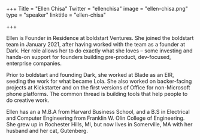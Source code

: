 +++
Title = "Ellen Chisa"
Twitter = "ellenchisa"
image = "ellen-chisa.png"
type = "speaker"
linktitle = "ellen-chisa"

+++

Ellen is Founder in Residence at boldstart Ventures. She joined the boldstart team in January 2021, after having worked with the team as a founder at Dark. Her role allows her to do exactly what she loves – some investing and hands-on support for founders building pre-product, dev-focused, enterprise companies.

Prior to boldstart and founding Dark, she worked at Blade as an EIR, seeding the work for what became Lola. She also worked on backer-facing projects at Kickstarter and on the first versions of Office for non-Microsoft phone platforms. The common thread is building tools that help people to do creative work.

Ellen has an a M.B.A from Harvard Business School, and a B.S in Electrical and Computer Engineering from Franklin W. Olin College of Engineering. She grew up in Rochester Hills, MI, but now lives in Somerville, MA with her husband and her cat, Gutenberg.